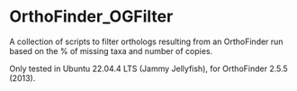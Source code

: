 # OrthoFinder_OGFilter
 A collection of scripts to filter orthologs resulting from an OrthoFinder run based on the %  of missing taxa and number of copies.

 Only tested in Ubuntu 22.04.4 LTS (Jammy Jellyfish), for OrthoFinder 2.5.5 (2013).
